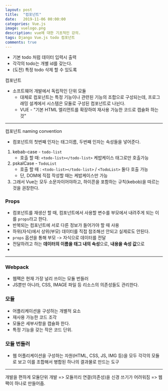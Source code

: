 ```yaml
---
layout: post
title:  "컴포넌트"
date:   2019-11-06 00:00:00
categories: Vue.js
image: vuelogo.png
description: vue에 대한 기초적인 강의.
tags: Django Vue.js todo 컴포넌트
comments: true
---
```


- 기본 todo 처럼 데이터 입력시 출력
- 각각의 todo는 개별 id를 갖는다.
- (도전) 특정 todo 삭제 할 수 있도록





컴포넌트

- 소프트웨어 개발에서 독립적인 단위 모듈
  - 대체로 컴포넌트는 특정 기능이나 관련된 기능의 조합으로 구성되는데, 프로그래밍 설계에서 시스템은 모듈로 구성된 컴포넌트로 나뉜다.
  - VUE - "기본 HTML 엘리먼트를 확장하여 재사용 가능한 코드로 캡슐화 하는 것"

---

컴포넌트 naming convention

- 컴포넌트의 첫번째 인자는 태그이름, 두번째 인자는 속성들을 넣어준다.

1. kebab-case - `todo-list`
   - 호출 할 때: `<todo-list></todo-list>` 케밥케이스 태그로만 호출가능
2. pskalCase - `TodoList`
   - 호출 할 때 : `<todo-list></todo-list>` / `<TodoList>` 둘다 호출 가능
   - 단, DOM에 직접 작성할 때는 케밥케이스만 가능
3. 그래서 Vue는 모두 소문자이어야하고, 하이픈을 포함하는 규칙(kebob)을 따르는 것을 권장한다.



### Props

- 컴포넌트를 재생산 할 때, 컴포넌트에서 사용할 변수를 부모에서 내려주게 되는 이를 `props`라고 한다.
- 반복되는 컴포넌트에 서로 다른 정보가 들어가야 할 때 사용
- 하위(자식)에서 상위(부모) 데이터를 직접 참조해선 안되고 실제로도 안된다.
- `props` 옵션을 통해 부모 -> 자식으로 데이터를 전달
- 전달하려고 하는 **데이터의 이름을 태그 내의 속성**으로, **내용을 속성 값**으로
- 

---

### Webpack

- 웹팩은 현재 가장 널리 쓰이는 모듈 번들러
- JS뿐만 아니라, CSS, IMAGE 파일 등 리소스의 의존성들도 관리한다.



### 모듈

- 어플리케이션을 구성하는 개별적 요소
- 재사용 가능한 코드 조각
- 모듈은 세부사항을 캡슐화 한다.
- 특정 기능을 갖는 작은 코드 단위.



### 모듈 번들러

- 웹 어플리케이션을 구성하는 자원(HTML, CSS, JS, IMG 등)을 모두 각각의 모듈로 보고 이를 조합해서 병합된 하나의 결과물로 만드는 도구

---

개발을 편하게 모듈단위 개발 => 모듈끼리 연결(의존성)을 신경 쓰기가 어려워짐 => 웹팩이 하나로 만들어줌.